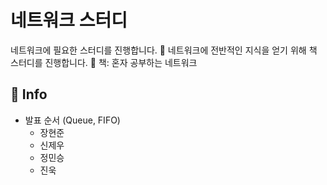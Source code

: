 # 네트워크 스터디
네트워크에 필요한 스터디를 진행합니다.
🎯 네트워크에 전반적인 지식을 얻기 위해 책 스터디를 진행합니다.
📕 책: 혼자 공부하는 네트워크

🎤 Info
------------
- 발표 순서 (Queue, FIFO)
  - 장현준
  - 신제우
  - 정민승
  - 진욱

